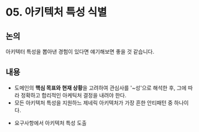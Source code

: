 # 05. 아키텍처 특성 식별

## 논의

아키텍터 특성을 뽑아낸 경험이 있다면 얘기해보면 좋을 것 같습니다. 

## 내용


- 도메인의 **핵심 목표와 현재 상황**을 고려하여 관심사를 '~성'으로 해석한 후, 그에 따라 정확하고 합리적인 아케틱처 결정을 내려야 한다.
- 모든 아키텍처 특성을 지원하느 제네릭 아키텍처가 가장 흔한 안티패턴 중 하나이다.
* 요구사항에서 아키텍처 특성 도출
